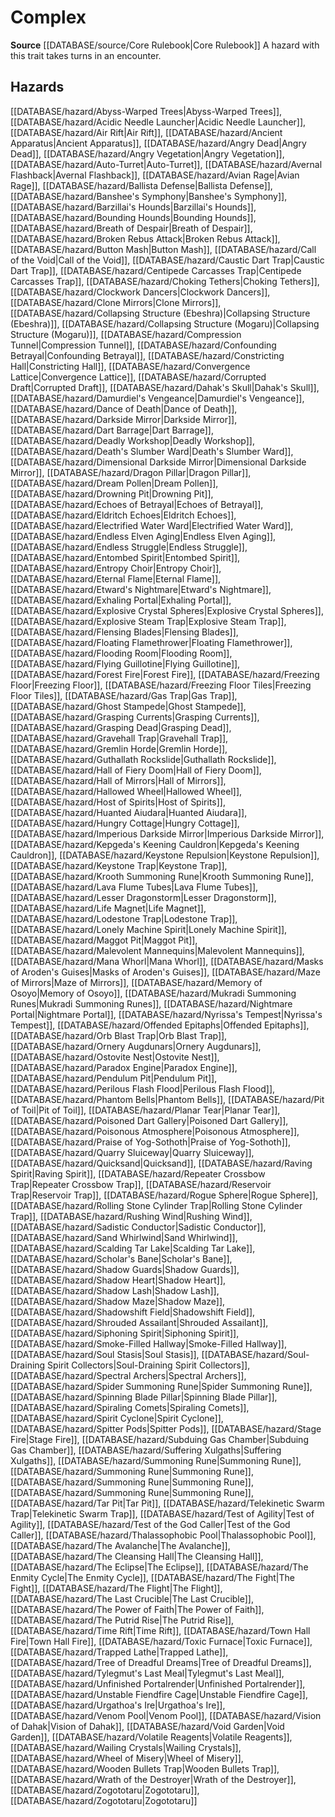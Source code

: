 ﻿---
id: '30'
name: Complex
rarity: Common
rus_type_level: null
source: '[[DATABASE/source/Core Rulebook|Core Rulebook]]'
trait:
- Complex
type: Trait

---
# Complex

**Source** [[DATABASE/source/Core Rulebook|Core Rulebook]] 
A hazard with this trait takes turns in an encounter.

## Hazards

[[DATABASE/hazard/Abyss-Warped Trees|Abyss-Warped Trees]], [[DATABASE/hazard/Acidic Needle Launcher|Acidic Needle Launcher]], [[DATABASE/hazard/Air Rift|Air Rift]], [[DATABASE/hazard/Ancient Apparatus|Ancient Apparatus]], [[DATABASE/hazard/Angry Dead|Angry Dead]], [[DATABASE/hazard/Angry Vegetation|Angry Vegetation]], [[DATABASE/hazard/Auto-Turret|Auto-Turret]], [[DATABASE/hazard/Avernal Flashback|Avernal Flashback]], [[DATABASE/hazard/Avian Rage|Avian Rage]], [[DATABASE/hazard/Ballista Defense|Ballista Defense]], [[DATABASE/hazard/Banshee's Symphony|Banshee's Symphony]], [[DATABASE/hazard/Barzillai's Hounds|Barzillai's Hounds]], [[DATABASE/hazard/Bounding Hounds|Bounding Hounds]], [[DATABASE/hazard/Breath of Despair|Breath of Despair]], [[DATABASE/hazard/Broken Rebus Attack|Broken Rebus Attack]], [[DATABASE/hazard/Button Mash|Button Mash]], [[DATABASE/hazard/Call of the Void|Call of the Void]], [[DATABASE/hazard/Caustic Dart Trap|Caustic Dart Trap]], [[DATABASE/hazard/Centipede Carcasses Trap|Centipede Carcasses Trap]], [[DATABASE/hazard/Choking Tethers|Choking Tethers]], [[DATABASE/hazard/Clockwork Dancers|Clockwork Dancers]], [[DATABASE/hazard/Clone Mirrors|Clone Mirrors]], [[DATABASE/hazard/Collapsing Structure (Ebeshra)|Collapsing Structure (Ebeshra)]], [[DATABASE/hazard/Collapsing Structure (Mogaru)|Collapsing Structure (Mogaru)]], [[DATABASE/hazard/Compression Tunnel|Compression Tunnel]], [[DATABASE/hazard/Confounding Betrayal|Confounding Betrayal]], [[DATABASE/hazard/Constricting Hall|Constricting Hall]], [[DATABASE/hazard/Convergence Lattice|Convergence Lattice]], [[DATABASE/hazard/Corrupted Draft|Corrupted Draft]], [[DATABASE/hazard/Dahak's Skull|Dahak's Skull]], [[DATABASE/hazard/Damurdiel's Vengeance|Damurdiel's Vengeance]], [[DATABASE/hazard/Dance of Death|Dance of Death]], [[DATABASE/hazard/Darkside Mirror|Darkside Mirror]], [[DATABASE/hazard/Dart Barrage|Dart Barrage]], [[DATABASE/hazard/Deadly Workshop|Deadly Workshop]], [[DATABASE/hazard/Death's Slumber Ward|Death's Slumber Ward]], [[DATABASE/hazard/Dimensional Darkside Mirror|Dimensional Darkside Mirror]], [[DATABASE/hazard/Dragon Pillar|Dragon Pillar]], [[DATABASE/hazard/Dream Pollen|Dream Pollen]], [[DATABASE/hazard/Drowning Pit|Drowning Pit]], [[DATABASE/hazard/Echoes of Betrayal|Echoes of Betrayal]], [[DATABASE/hazard/Eldritch Echoes|Eldritch Echoes]], [[DATABASE/hazard/Electrified Water Ward|Electrified Water Ward]], [[DATABASE/hazard/Endless Elven Aging|Endless Elven Aging]], [[DATABASE/hazard/Endless Struggle|Endless Struggle]], [[DATABASE/hazard/Entombed Spirit|Entombed Spirit]], [[DATABASE/hazard/Entropy Choir|Entropy Choir]], [[DATABASE/hazard/Eternal Flame|Eternal Flame]], [[DATABASE/hazard/Etward's Nightmare|Etward's Nightmare]], [[DATABASE/hazard/Exhaling Portal|Exhaling Portal]], [[DATABASE/hazard/Explosive Crystal Spheres|Explosive Crystal Spheres]], [[DATABASE/hazard/Explosive Steam Trap|Explosive Steam Trap]], [[DATABASE/hazard/Flensing Blades|Flensing Blades]], [[DATABASE/hazard/Floating Flamethrower|Floating Flamethrower]], [[DATABASE/hazard/Flooding Room|Flooding Room]], [[DATABASE/hazard/Flying Guillotine|Flying Guillotine]], [[DATABASE/hazard/Forest Fire|Forest Fire]], [[DATABASE/hazard/Freezing Floor|Freezing Floor]], [[DATABASE/hazard/Freezing Floor Tiles|Freezing Floor Tiles]], [[DATABASE/hazard/Gas Trap|Gas Trap]], [[DATABASE/hazard/Ghost Stampede|Ghost Stampede]], [[DATABASE/hazard/Grasping Currents|Grasping Currents]], [[DATABASE/hazard/Grasping Dead|Grasping Dead]], [[DATABASE/hazard/Gravehall Trap|Gravehall Trap]], [[DATABASE/hazard/Gremlin Horde|Gremlin Horde]], [[DATABASE/hazard/Guthallath Rockslide|Guthallath Rockslide]], [[DATABASE/hazard/Hall of Fiery Doom|Hall of Fiery Doom]], [[DATABASE/hazard/Hall of Mirrors|Hall of Mirrors]], [[DATABASE/hazard/Hallowed Wheel|Hallowed Wheel]], [[DATABASE/hazard/Host of Spirits|Host of Spirits]], [[DATABASE/hazard/Huanted Aiudara|Huanted Aiudara]], [[DATABASE/hazard/Hungry Cottage|Hungry Cottage]], [[DATABASE/hazard/Imperious Darkside Mirror|Imperious Darkside Mirror]], [[DATABASE/hazard/Kepgeda's Keening Cauldron|Kepgeda's Keening Cauldron]], [[DATABASE/hazard/Keystone Repulsion|Keystone Repulsion]], [[DATABASE/hazard/Keystone Trap|Keystone Trap]], [[DATABASE/hazard/Krooth Summoning Rune|Krooth Summoning Rune]], [[DATABASE/hazard/Lava Flume Tubes|Lava Flume Tubes]], [[DATABASE/hazard/Lesser Dragonstorm|Lesser Dragonstorm]], [[DATABASE/hazard/Life Magnet|Life Magnet]], [[DATABASE/hazard/Lodestone Trap|Lodestone Trap]], [[DATABASE/hazard/Lonely Machine Spirit|Lonely Machine Spirit]], [[DATABASE/hazard/Maggot Pit|Maggot Pit]], [[DATABASE/hazard/Malevolent Mannequins|Malevolent Mannequins]], [[DATABASE/hazard/Mana Whorl|Mana Whorl]], [[DATABASE/hazard/Masks of Aroden's Guises|Masks of Aroden's Guises]], [[DATABASE/hazard/Maze of Mirrors|Maze of Mirrors]], [[DATABASE/hazard/Memory of Osoyo|Memory of Osoyo]], [[DATABASE/hazard/Mukradi Summoning Runes|Mukradi Summoning Runes]], [[DATABASE/hazard/Nightmare Portal|Nightmare Portal]], [[DATABASE/hazard/Nyrissa's Tempest|Nyrissa's Tempest]], [[DATABASE/hazard/Offended Epitaphs|Offended Epitaphs]], [[DATABASE/hazard/Orb Blast Trap|Orb Blast Trap]], [[DATABASE/hazard/Ornery Augdunars|Ornery Augdunars]], [[DATABASE/hazard/Ostovite Nest|Ostovite Nest]], [[DATABASE/hazard/Paradox Engine|Paradox Engine]], [[DATABASE/hazard/Pendulum Pit|Pendulum Pit]], [[DATABASE/hazard/Perilous Flash Flood|Perilous Flash Flood]], [[DATABASE/hazard/Phantom Bells|Phantom Bells]], [[DATABASE/hazard/Pit of Toil|Pit of Toil]], [[DATABASE/hazard/Planar Tear|Planar Tear]], [[DATABASE/hazard/Poisoned Dart Gallery|Poisoned Dart Gallery]], [[DATABASE/hazard/Poisonous Atmosphere|Poisonous Atmosphere]], [[DATABASE/hazard/Praise of Yog-Sothoth|Praise of Yog-Sothoth]], [[DATABASE/hazard/Quarry Sluiceway|Quarry Sluiceway]], [[DATABASE/hazard/Quicksand|Quicksand]], [[DATABASE/hazard/Raving Spirit|Raving Spirit]], [[DATABASE/hazard/Repeater Crossbow Trap|Repeater Crossbow Trap]], [[DATABASE/hazard/Reservoir Trap|Reservoir Trap]], [[DATABASE/hazard/Rogue Sphere|Rogue Sphere]], [[DATABASE/hazard/Rolling Stone Cylinder Trap|Rolling Stone Cylinder Trap]], [[DATABASE/hazard/Rushing Wind|Rushing Wind]], [[DATABASE/hazard/Sadistic Conductor|Sadistic Conductor]], [[DATABASE/hazard/Sand Whirlwind|Sand Whirlwind]], [[DATABASE/hazard/Scalding Tar Lake|Scalding Tar Lake]], [[DATABASE/hazard/Scholar's Bane|Scholar's Bane]], [[DATABASE/hazard/Shadow Guards|Shadow Guards]], [[DATABASE/hazard/Shadow Heart|Shadow Heart]], [[DATABASE/hazard/Shadow Lash|Shadow Lash]], [[DATABASE/hazard/Shadow Maze|Shadow Maze]], [[DATABASE/hazard/Shadowshift Field|Shadowshift Field]], [[DATABASE/hazard/Shrouded Assailant|Shrouded Assailant]], [[DATABASE/hazard/Siphoning Spirit|Siphoning Spirit]], [[DATABASE/hazard/Smoke-Filled Hallway|Smoke-Filled Hallway]], [[DATABASE/hazard/Soul Stasis|Soul Stasis]], [[DATABASE/hazard/Soul-Draining Spirit Collectors|Soul-Draining Spirit Collectors]], [[DATABASE/hazard/Spectral Archers|Spectral Archers]], [[DATABASE/hazard/Spider Summoning Rune|Spider Summoning Rune]], [[DATABASE/hazard/Spinning Blade Pillar|Spinning Blade Pillar]], [[DATABASE/hazard/Spiraling Comets|Spiraling Comets]], [[DATABASE/hazard/Spirit Cyclone|Spirit Cyclone]], [[DATABASE/hazard/Spitter Pods|Spitter Pods]], [[DATABASE/hazard/Stage Fire|Stage Fire]], [[DATABASE/hazard/Subduing Gas Chamber|Subduing Gas Chamber]], [[DATABASE/hazard/Suffering Xulgaths|Suffering Xulgaths]], [[DATABASE/hazard/Summoning Rune|Summoning Rune]], [[DATABASE/hazard/Summoning Rune|Summoning Rune]], [[DATABASE/hazard/Summoning Rune|Summoning Rune]], [[DATABASE/hazard/Summoning Rune|Summoning Rune]], [[DATABASE/hazard/Tar Pit|Tar Pit]], [[DATABASE/hazard/Telekinetic Swarm Trap|Telekinetic Swarm Trap]], [[DATABASE/hazard/Test of Agility|Test of Agility]], [[DATABASE/hazard/Test of the God Caller|Test of the God Caller]], [[DATABASE/hazard/Thalassophobic Pool|Thalassophobic Pool]], [[DATABASE/hazard/The Avalanche|The Avalanche]], [[DATABASE/hazard/The Cleansing Hall|The Cleansing Hall]], [[DATABASE/hazard/The Eclipse|The Eclipse]], [[DATABASE/hazard/The Enmity Cycle|The Enmity Cycle]], [[DATABASE/hazard/The Fight|The Fight]], [[DATABASE/hazard/The Flight|The Flight]], [[DATABASE/hazard/The Last Crucible|The Last Crucible]], [[DATABASE/hazard/The Power of Faith|The Power of Faith]], [[DATABASE/hazard/The Putrid Rise|The Putrid Rise]], [[DATABASE/hazard/Time Rift|Time Rift]], [[DATABASE/hazard/Town Hall Fire|Town Hall Fire]], [[DATABASE/hazard/Toxic Furnace|Toxic Furnace]], [[DATABASE/hazard/Trapped Lathe|Trapped Lathe]], [[DATABASE/hazard/Tree of Dreadful Dreams|Tree of Dreadful Dreams]], [[DATABASE/hazard/Tylegmut's Last Meal|Tylegmut's Last Meal]], [[DATABASE/hazard/Unfinished Portalrender|Unfinished Portalrender]], [[DATABASE/hazard/Unstable Fiendfire Cage|Unstable Fiendfire Cage]], [[DATABASE/hazard/Urgathoa's Ire|Urgathoa's Ire]], [[DATABASE/hazard/Venom Pool|Venom Pool]], [[DATABASE/hazard/Vision of Dahak|Vision of Dahak]], [[DATABASE/hazard/Void Garden|Void Garden]], [[DATABASE/hazard/Volatile Reagents|Volatile Reagents]], [[DATABASE/hazard/Wailing Crystals|Wailing Crystals]], [[DATABASE/hazard/Wheel of Misery|Wheel of Misery]], [[DATABASE/hazard/Wooden Bullets Trap|Wooden Bullets Trap]], [[DATABASE/hazard/Wrath of the Destroyer|Wrath of the Destroyer]], [[DATABASE/hazard/Zogototaru|Zogototaru]], [[DATABASE/hazard/Zogototaru|Zogototaru]]